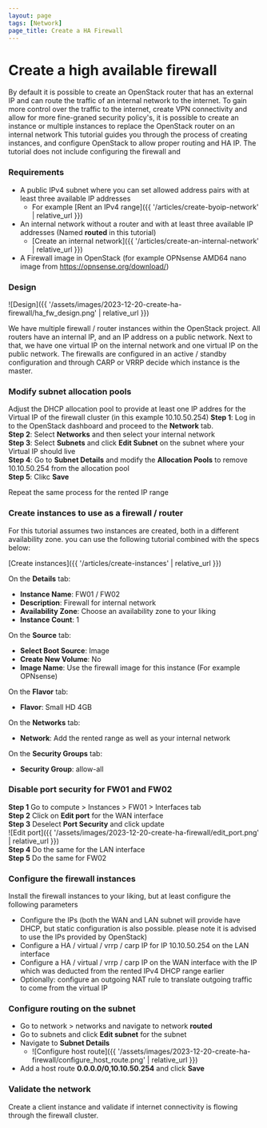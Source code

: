```yaml
---
layout: page
tags: [Network]
page_title: Create a HA Firewall
---
```


# Create a high available firewall

By default it is possible to create an OpenStack router that has an external IP and can route the traffic of an internal network to the internet.
To gain more control over the traffic to the internet, create VPN connectivity and allow for more fine-graned security policy's, 
it is possible to create an instance or multiple instances to replace the OpenStack router on an internal network 
This tutorial guides you through the process of creating instances, and configure OpenStack to allow proper routing and HA IP.
The tutorial does not include configuring the firewall and  

### Requirements
* A public IPv4 subnet where you can set allowed address pairs with at least three available IP addresses 
  * For example [Rent an IPv4 range]({{ '/articles/create-byoip-network' | relative_url }})
* An internal network without a router and with at least three available IP addresses (Named **routed** in this tutorial)
  * [Create an internal network]({{ '/articles/create-an-internal-network' | relative_url }})
* A Firewall image in OpenStack (for example OPNsense AMD64 nano image from https://opnsense.org/download/)  


### Design
![Design]({{ '/assets/images/2023-12-20-create-ha-firewall/ha_fw_design.png' | relative_url }})  

  We have multiple firewall / router instances within the OpenStack project. 
  All routers have an internal IP, and an IP address on a public network. 
  Next to that, we have one virtual IP on the internal network and one virtual IP on the public network. 
  The firewalls are configured in an active / standby configuration and through CARP or VRRP decide which instance is the master. 

### Modify subnet allocation pools
Adjust the DHCP allocation pool to provide at least one IP addres for the Virtual IP of the firewall cluster (in this example 10.10.50.254)
**Step 1**: Log in to the OpenStack dashboard and proceed to the **Network** tab.   
**Step 2**: Select **Networks** and then select your internal network  
**Step 3**: Select **Subnets** and click **Edit Subnet** on the subnet where your Virtual IP should live  
**Step 4**: Go to **Subnet Details** and modify the **Allocation Pools** to remove 10.10.50.254 from the allocation pool  
**Step 5**: Clikc **Save**  

Repeat the same process for the rented IP range

### Create instances to use as a firewall / router
For this tutorial assumes two instances are created, both in a different availability zone. you can use the following tutorial combined with the specs below:

[Create instances]({{ '/articles/create-instances' | relative_url }})


On the **Details** tab:  
* **Instance Name**: FW01 / FW02  
* **Description**: Firewall for internal network  
* **Availability Zone**: Choose an availability zone to your liking  
* **Instance Count**: 1  

On the **Source** tab:  
* **Select Boot Source**: Image
* **Create New Volume**: No
* **Image Name**: Use the firewall image for this instance (For example OPNsense)

On the **Flavor** tab:  
* **Flavor**: Small HD 4GB

On the **Networks** tab:  
* **Network**: Add the rented range as well as your internal network

On the **Security Groups** tab:  
* **Security Group**: allow-all

### Disable port security for FW01 and FW02

**Step 1** Go to compute > Instances > FW01 > Interfaces tab  
**Step 2** Click on **Edit port** for the WAN interface  
**Step 3** Deselect **Port Security** and click update  
![Edit port]({{ '/assets/images/2023-12-20-create-ha-firewall/edit_port.png' | relative_url }})  
**Step 4** Do the same for the LAN interface  
**Step 5** Do the same for FW02

### Configure the firewall instances 
Install the firewall instances to your liking, but at least configure the following parameters
* Configure the IPs (both the WAN and LAN subnet will provide have DHCP, but static configuration is also possible. please note it is advised to use the IPs provided by OpenStack) 
* Configure a HA / virtual / vrrp / carp IP for IP 10.10.50.254 on the LAN interface 
* Configure a HA / virtual / vrrp / carp IP on the WAN interface with the IP which was deducted from the rented IPv4 DHCP range earlier
* Optionally: configure an outgoing NAT rule to translate outgoing traffic to come from the virtual IP

### Configure routing on the subnet

* Go to network &gt; networks and navigate to network **routed**
* Go to subnets and click **Edit subnet** for the subnet
* Navigate to **Subnet Details**
  * ![Configure host route]({{ '/assets/images/2023-12-20-create-ha-firewall/configure_host_route.png' | relative_url }})
* Add a host route **0.0.0.0/0,10.10.50.254** and click **Save**

### Validate the network

Create a client instance and validate if internet connectivity is flowing through the firewall cluster.